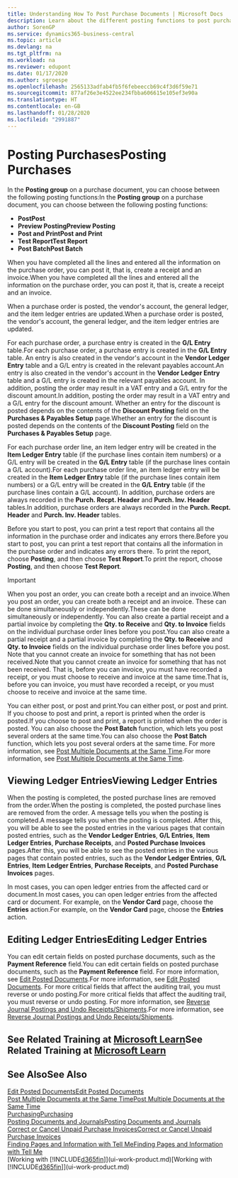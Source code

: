 ```yaml
---
title: Understanding How To Post Purchase Documents | Microsoft Docs
description: Learn about the different posting functions to post purchase documents, and how you can update posted documents.
author: SorenGP
ms.service: dynamics365-business-central
ms.topic: article
ms.devlang: na
ms.tgt_pltfrm: na
ms.workload: na
ms.reviewer: edupont
ms.date: 01/17/2020
ms.author: sgroespe
ms.openlocfilehash: 2565133adfab4fb5f6febeeccb69c4f3d6f59e71
ms.sourcegitcommit: 877af26e3e4522ee234fbba606615e105ef3e90a
ms.translationtype: HT
ms.contentlocale: en-GB
ms.lasthandoff: 01/28/2020
ms.locfileid: "2991887"
---
```

# <a name="posting-purchases"></a><span data-ttu-id="8e38a-103">Posting Purchases</span><span class="sxs-lookup"><span data-stu-id="8e38a-103">Posting Purchases</span></span>
<span data-ttu-id="8e38a-104">In the **Posting group** on a purchase document, you can choose between the following posting functions:</span><span class="sxs-lookup"><span data-stu-id="8e38a-104">In the **Posting group** on a purchase document, you can choose between the following posting functions:</span></span>

* <span data-ttu-id="8e38a-105">**Post**</span><span class="sxs-lookup"><span data-stu-id="8e38a-105">**Post**</span></span>
* <span data-ttu-id="8e38a-106">**Preview Posting**</span><span class="sxs-lookup"><span data-stu-id="8e38a-106">**Preview Posting**</span></span>
* <span data-ttu-id="8e38a-107">**Post and Print**</span><span class="sxs-lookup"><span data-stu-id="8e38a-107">**Post and Print**</span></span>
* <span data-ttu-id="8e38a-108">**Test Report**</span><span class="sxs-lookup"><span data-stu-id="8e38a-108">**Test Report**</span></span>
* <span data-ttu-id="8e38a-109">**Post Batch**</span><span class="sxs-lookup"><span data-stu-id="8e38a-109">**Post Batch**</span></span>

<span data-ttu-id="8e38a-110">When you have completed all the lines and entered all the information on the purchase order, you can post it, that is, create a receipt and an invoice.</span><span class="sxs-lookup"><span data-stu-id="8e38a-110">When you have completed all the lines and entered all the information on the purchase order, you can post it, that is, create a receipt and an invoice.</span></span>

<span data-ttu-id="8e38a-111">When a purchase order is posted, the vendor's account, the general ledger, and the item ledger entries are updated.</span><span class="sxs-lookup"><span data-stu-id="8e38a-111">When a purchase order is posted, the vendor's account, the general ledger, and the item ledger entries are updated.</span></span>

<span data-ttu-id="8e38a-112">For each purchase order, a purchase entry is created in the **G/L Entry** table.</span><span class="sxs-lookup"><span data-stu-id="8e38a-112">For each purchase order, a purchase entry is created in the **G/L Entry** table.</span></span> <span data-ttu-id="8e38a-113">An entry is also created in the vendor's account in the **Vendor Ledger Entry** table and a G/L entry is created in the relevant payables account.</span><span class="sxs-lookup"><span data-stu-id="8e38a-113">An entry is also created in the vendor's account in the **Vendor Ledger Entry** table and a G/L entry is created in the relevant payables account.</span></span> <span data-ttu-id="8e38a-114">In addition, posting the order may result in a VAT entry and a G/L entry for the discount amount.</span><span class="sxs-lookup"><span data-stu-id="8e38a-114">In addition, posting the order may result in a VAT entry and a G/L entry for the discount amount.</span></span> <span data-ttu-id="8e38a-115">Whether an entry for the discount is posted depends on the contents of the **Discount Posting** field on the **Purchases & Payables Setup** page.</span><span class="sxs-lookup"><span data-stu-id="8e38a-115">Whether an entry for the discount is posted depends on the contents of the **Discount Posting** field on the **Purchases & Payables Setup** page.</span></span>

<span data-ttu-id="8e38a-116">For each purchase order line, an item ledger entry will be created in the **Item Ledger Entry** table (if the purchase lines contain item numbers) or a G/L entry will be created in the **G/L Entry** table (if the purchase lines contain a G/L account).</span><span class="sxs-lookup"><span data-stu-id="8e38a-116">For each purchase order line, an item ledger entry will be created in the **Item Ledger Entry** table (if the purchase lines contain item numbers) or a G/L entry will be created in the **G/L Entry** table (if the purchase lines contain a G/L account).</span></span> <span data-ttu-id="8e38a-117">In addition, purchase orders are always recorded in the **Purch. Recpt. Header** and **Purch. Inv. Header** tables.</span><span class="sxs-lookup"><span data-stu-id="8e38a-117">In addition, purchase orders are always recorded in the **Purch. Recpt. Header** and **Purch. Inv. Header** tables.</span></span>

<span data-ttu-id="8e38a-118">Before you start to post, you can print a test report that contains all the information in the purchase order and indicates any errors there.</span><span class="sxs-lookup"><span data-stu-id="8e38a-118">Before you start to post, you can print a test report that contains all the information in the purchase order and indicates any errors there.</span></span> <span data-ttu-id="8e38a-119">To print the report, choose **Posting**, and then choose **Test Report**.</span><span class="sxs-lookup"><span data-stu-id="8e38a-119">To print the report, choose **Posting**, and then choose **Test Report**.</span></span>

> [!IMPORTANT]  
>   <span data-ttu-id="8e38a-120">When you post an order, you can create both a receipt and an invoice.</span><span class="sxs-lookup"><span data-stu-id="8e38a-120">When you post an order, you can create both a receipt and an invoice.</span></span> <span data-ttu-id="8e38a-121">These can be done simultaneously or independently.</span><span class="sxs-lookup"><span data-stu-id="8e38a-121">These can be done simultaneously or independently.</span></span> <span data-ttu-id="8e38a-122">You can also create a partial receipt and a partial invoice by completing the **Qty. to Receive** and **Qty. to Invoice** fields on the individual purchase order lines before you post.</span><span class="sxs-lookup"><span data-stu-id="8e38a-122">You can also create a partial receipt and a partial invoice by completing the **Qty. to Receive** and **Qty. to Invoice** fields on the individual purchase order lines before you post.</span></span> <span data-ttu-id="8e38a-123">Note that you cannot create an invoice for something that has not been received.</span><span class="sxs-lookup"><span data-stu-id="8e38a-123">Note that you cannot create an invoice for something that has not been received.</span></span> <span data-ttu-id="8e38a-124">That is, before you can invoice, you must have recorded a receipt, or you must choose to receive and invoice at the same time.</span><span class="sxs-lookup"><span data-stu-id="8e38a-124">That is, before you can invoice, you must have recorded a receipt, or you must choose to receive and invoice at the same time.</span></span>

<span data-ttu-id="8e38a-125">You can either post, or post and print.</span><span class="sxs-lookup"><span data-stu-id="8e38a-125">You can either post, or post and print.</span></span> <span data-ttu-id="8e38a-126">If you choose to post and print, a report is printed when the order is posted.</span><span class="sxs-lookup"><span data-stu-id="8e38a-126">If you choose to post and print, a report is printed when the order is posted.</span></span> <span data-ttu-id="8e38a-127">You can also choose the **Post Batch** function, which lets you post several orders at the same time.</span><span class="sxs-lookup"><span data-stu-id="8e38a-127">You can also choose the **Post Batch** function, which lets you post several orders at the same time.</span></span> <span data-ttu-id="8e38a-128">For more information, see [Post Multiple Documents at the Same Time](ui-batch-posting.md).</span><span class="sxs-lookup"><span data-stu-id="8e38a-128">For more information, see [Post Multiple Documents at the Same Time](ui-batch-posting.md).</span></span>

## <a name="viewing-ledger-entries"></a><span data-ttu-id="8e38a-129">Viewing Ledger Entries</span><span class="sxs-lookup"><span data-stu-id="8e38a-129">Viewing Ledger Entries</span></span>
<span data-ttu-id="8e38a-130">When the posting is completed, the posted purchase lines are removed from the order.</span><span class="sxs-lookup"><span data-stu-id="8e38a-130">When the posting is completed, the posted purchase lines are removed from the order.</span></span> <span data-ttu-id="8e38a-131">A message tells you when the posting is completed.</span><span class="sxs-lookup"><span data-stu-id="8e38a-131">A message tells you when the posting is completed.</span></span> <span data-ttu-id="8e38a-132">After this, you will be able to see the posted entries in the various pages that contain posted entries, such as the **Vendor Ledger Entries**, **G/L Entries**, **Item Ledger Entries**, **Purchase Receipts**, and **Posted Purchase Invoices** pages.</span><span class="sxs-lookup"><span data-stu-id="8e38a-132">After this, you will be able to see the posted entries in the various pages that contain posted entries, such as the **Vendor Ledger Entries**, **G/L Entries**, **Item Ledger Entries**, **Purchase Receipts**, and **Posted Purchase Invoices** pages.</span></span>

<span data-ttu-id="8e38a-133">In most cases, you can open ledger entries from the affected card or document.</span><span class="sxs-lookup"><span data-stu-id="8e38a-133">In most cases, you can open ledger entries from the affected card or document.</span></span> <span data-ttu-id="8e38a-134">For example, on the **Vendor Card** page, choose the **Entries** action.</span><span class="sxs-lookup"><span data-stu-id="8e38a-134">For example, on the **Vendor Card** page, choose the **Entries** action.</span></span>

## <a name="editing-ledger-entries"></a><span data-ttu-id="8e38a-135">Editing Ledger Entries</span><span class="sxs-lookup"><span data-stu-id="8e38a-135">Editing Ledger Entries</span></span>
<span data-ttu-id="8e38a-136">You can edit certain fields on posted purchase documents, such as the **Payment Reference** field.</span><span class="sxs-lookup"><span data-stu-id="8e38a-136">You can edit certain fields on posted purchase documents, such as the **Payment Reference** field.</span></span> <span data-ttu-id="8e38a-137">For more information, see [Edit Posted Documents](across-edit-posted-document.md).</span><span class="sxs-lookup"><span data-stu-id="8e38a-137">For more information, see [Edit Posted Documents](across-edit-posted-document.md).</span></span> <span data-ttu-id="8e38a-138">For more critical fields that affect the auditing trail, you must reverse or undo posting.</span><span class="sxs-lookup"><span data-stu-id="8e38a-138">For more critical fields that affect the auditing trail, you must reverse or undo posting.</span></span> <span data-ttu-id="8e38a-139">For more information, see [Reverse Journal Postings and Undo Receipts/Shipments](finance-how-reverse-journal-posting.md).</span><span class="sxs-lookup"><span data-stu-id="8e38a-139">For more information, see [Reverse Journal Postings and Undo Receipts/Shipments](finance-how-reverse-journal-posting.md).</span></span> 

## <a name="see-related-training-at-microsoft-learnlearnmodulesreceive-invoice-dynamics-d365-business-centralindex"></a><span data-ttu-id="8e38a-140">See Related Training at [Microsoft Learn](/learn/modules/receive-invoice-dynamics-d365-business-central/index)</span><span class="sxs-lookup"><span data-stu-id="8e38a-140">See Related Training at [Microsoft Learn](/learn/modules/receive-invoice-dynamics-d365-business-central/index)</span></span>

## <a name="see-also"></a><span data-ttu-id="8e38a-141">See Also</span><span class="sxs-lookup"><span data-stu-id="8e38a-141">See Also</span></span>
[<span data-ttu-id="8e38a-142">Edit Posted Documents</span><span class="sxs-lookup"><span data-stu-id="8e38a-142">Edit Posted Documents</span></span>](across-edit-posted-document.md)  
[<span data-ttu-id="8e38a-143">Post Multiple Documents at the Same Time</span><span class="sxs-lookup"><span data-stu-id="8e38a-143">Post Multiple Documents at the Same Time</span></span>](ui-batch-posting.md)  
[<span data-ttu-id="8e38a-144">Purchasing</span><span class="sxs-lookup"><span data-stu-id="8e38a-144">Purchasing</span></span>](purchasing-manage-purchasing.md)  
[<span data-ttu-id="8e38a-145">Posting Documents and Journals</span><span class="sxs-lookup"><span data-stu-id="8e38a-145">Posting Documents and Journals</span></span>](ui-post-documents-journals.md)  
[<span data-ttu-id="8e38a-146">Correct or Cancel Unpaid Purchase Invoices</span><span class="sxs-lookup"><span data-stu-id="8e38a-146">Correct or Cancel Unpaid Purchase Invoices</span></span>](purchasing-how-correct-cancel-unpaid-purchase-invoices.md)  
[<span data-ttu-id="8e38a-147">Finding Pages and Information with Tell Me</span><span class="sxs-lookup"><span data-stu-id="8e38a-147">Finding Pages and Information with Tell Me</span></span>](ui-search.md)  
<span data-ttu-id="8e38a-148">[Working with [!INCLUDE[d365fin](includes/d365fin_md.md)]](ui-work-product.md)</span><span class="sxs-lookup"><span data-stu-id="8e38a-148">[Working with [!INCLUDE[d365fin](includes/d365fin_md.md)]](ui-work-product.md)</span></span>

